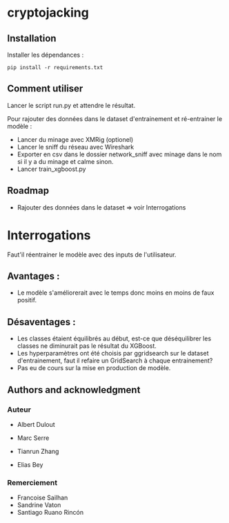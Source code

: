 # cryptojacking
## Installation

Installer les dépendances :

```
pip install -r requirements.txt
```

## Comment utiliser
Lancer le script run.py et attendre le résultat.

Pour rajouter des données dans le dataset d'entrainement et ré-entrainer le modèle :
- Lancer du minage avec XMRig (optionel)
- Lancer le sniff du réseau avec Wireshark
- Exporter en csv dans le dossier network_sniff avec minage dans le nom si il y a du minage et calme sinon.
- Lancer train_xgboost.py


## Roadmap

- Rajouter des données dans le dataset => voir Interrogations

# Interrogations

Faut'il réentrainer le modèle avec des inputs de l'utilisateur.

## Avantages :
- Le modèle s'améliorerait avec le temps donc moins en moins de faux positif.

## Désaventages :
- Les classes étaient équilibrés au début, est-ce que déséquilibrer les classes ne diminurait pas le résultat du XGBoost.
- Les hyperparamètres ont été choisis par ggridsearch sur le dataset d'entrainement, faut il refaire un GridSearch à chaque entrainement?
- Pas eu de cours sur la mise en production de modèle.

## Authors and acknowledgment
### Auteur
- Albert Dulout

- Marc Serre

- Tianrun Zhang

- Elias Bey

### Remerciement

- Francoise Sailhan
- Sandrine Vaton
- Santiago Ruano Rincón